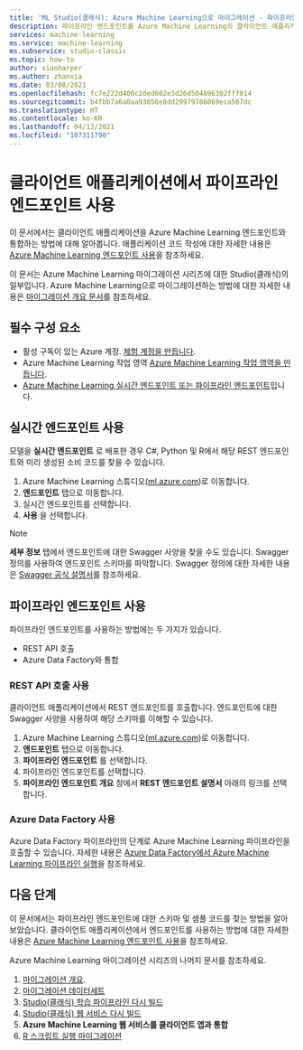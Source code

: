 ```yaml
---
title: 'ML Studio(클래식): Azure Machine Learning으로 마이그레이션 - 파이프라인 엔드포인트 사용'
description: 파이프라인 엔드포인트를 Azure Machine Learning의 클라이언트 애플리케이션과 통합합니다.
services: machine-learning
ms.service: machine-learning
ms.subservice: studio-classic
ms.topic: how-to
author: xiaoharper
ms.author: zhanxia
ms.date: 03/08/2021
ms.openlocfilehash: fc7e222d400c2ded602e3d26d504896302fff014
ms.sourcegitcommit: b4fbb7a6a0aa93656e8dd29979786069eca567dc
ms.translationtype: HT
ms.contentlocale: ko-KR
ms.lasthandoff: 04/13/2021
ms.locfileid: "107311790"
---
```

# <a name="consume-pipeline-endpoints-from-client-applications"></a>클라이언트 애플리케이션에서 파이프라인 엔드포인트 사용

이 문서에서는 클라이언트 애플리케이션을 Azure Machine Learning 엔드포인트와 통합하는 방법에 대해 알아봅니다. 애플리케이션 코드 작성에 대한 자세한 내용은 [Azure Machine Learning 엔드포인트 사용](../how-to-consume-web-service.md)을 참조하세요.

이 문서는 Azure Machine Learning 마이그레이션 시리즈에 대한 Studio(클래식)의 일부입니다. Azure Machine Learning으로 마이그레이션하는 방법에 대한 자세한 내용은 [마이그레이션 개요 문서](migrate-overview.md)를 참조하세요.

## <a name="prerequisites"></a>필수 구성 요소

- 활성 구독이 있는 Azure 계정. [체험 계정을 만듭니다](https://azure.microsoft.com/free/?WT.mc_id=A261C142F).
- Azure Machine Learning 작업 영역 [Azure Machine Learning 작업 영역을 만듭니다](../how-to-manage-workspace.md#create-a-workspace).
- [Azure Machine Learning 실시간 엔드포인트 또는 파이프라인 엔드포인트](migrate-rebuild-web-service.md)입니다.


## <a name="consume-a-real-time-endpoint"></a>실시간 엔드포인트 사용 

모델을 **실시간 엔드포인트** 로 배포한 경우 C#, Python 및 R에서 해당 REST 엔드포인트와 미리 생성된 소비 코드를 찾을 수 있습니다.

1. Azure Machine Learning 스튜디오([ml.azure.com](https://ml.azure.com))로 이동합니다.
1. **엔드포인트** 탭으로 이동합니다.
1. 실시간 엔드포인트를 선택합니다.
1. **사용** 을 선택합니다.

> [!NOTE]
> **세부 정보** 탭에서 엔드포인트에 대한 Swagger 사양을 찾을 수도 있습니다. Swagger 정의를 사용하여 엔드포인트 스키마를 파악합니다. Swagger 정의에 대한 자세한 내용은 [Swagger 공식 설명서](https://swagger.io/docs/specification/2-0/what-is-swagger/)를 참조하세요.


## <a name="consume-a-pipeline-endpoint"></a>파이프라인 엔드포인트 사용

파이프라인 엔드포인트를 사용하는 방법에는 두 가지가 있습니다.

- REST API 호출
- Azure Data Factory와 통합

### <a name="use-rest-api-calls"></a>REST API 호출 사용

클라이언트 애플리케이션에서 REST 엔드포인트를 호출합니다. 엔드포인트에 대한 Swagger 사양을 사용하여 해당 스키마를 이해할 수 있습니다.

1. Azure Machine Learning 스튜디오([ml.azure.com](https://ml.azure.com))로 이동합니다.
1. **엔드포인트** 탭으로 이동합니다.
1. **파이프라인 엔드포인트** 를 선택합니다.
1. 파이프라인 엔드포인트를 선택합니다.
1. **파이프라인 엔드포인트 개요** 창에서 **REST 엔드포인트 설명서** 아래의 링크를 선택합니다.

### <a name="use-azure-data-factory"></a>Azure Data Factory 사용

Azure Data Factory 파이프라인의 단계로 Azure Machine Learning 파이프라인을 호출할 수 있습니다. 자세한 내용은 [Azure Data Factory에서 Azure Machine Learning 파이프라인 실행](../../data-factory/transform-data-machine-learning-service.md)을 참조하세요.


## <a name="next-steps"></a>다음 단계

이 문서에서는 파이프라인 엔드포인트에 대한 스키마 및 샘플 코드를 찾는 방법을 알아보았습니다. 클라이언트 애플리케이션에서 엔드포인트를 사용하는 방법에 대한 자세한 내용은 [Azure Machine Learning 엔드포인트 사용](../how-to-consume-web-service.md)을 참조하세요.

Azure Machine Learning 마이그레이션 시리즈의 나머지 문서를 참조하세요. 
1. [마이그레이션 개요](migrate-overview.md).
1. [마이그레이션 데이터세트](migrate-register-dataset.md)
1. [Studio(클래식) 학습 파이프라인 다시 빌드](migrate-rebuild-experiment.md)
1. [Studio(클래식) 웹 서비스 다시 빌드](migrate-rebuild-web-service.md)
1. **Azure Machine Learning 웹 서비스를 클라이언트 앱과 통합**
1. [R 스크립트 실행 마이그레이션](migrate-execute-r-script.md)